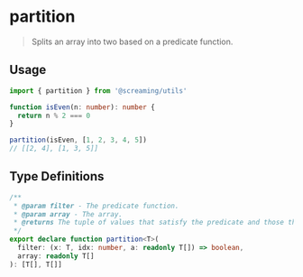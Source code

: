 # partition

> Splits an array into two based on a predicate function.

## Usage

```ts
import { partition } from '@screaming/utils'

function isEven(n: number): number {
  return n % 2 === 0
}

partition(isEven, [1, 2, 3, 4, 5])
// [[2, 4], [1, 3, 5]]
```

## Type Definitions

```ts
/**
 * @param filter - The predicate function.
 * @param array - The array.
 * @returns The tuple of values that satisfy the predicate and those that don't.
 */
export declare function partition<T>(
  filter: (x: T, idx: number, a: readonly T[]) => boolean,
  array: readonly T[]
): [T[], T[]]
```
